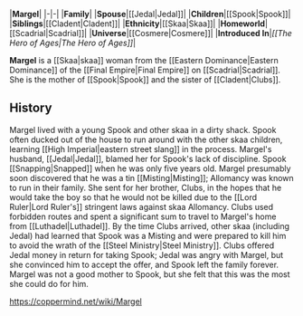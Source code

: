 |**Margel**|
|-|-|
|**Family**|
|**Spouse**|[[Jedal\|Jedal]]|
|**Children**|[[Spook\|Spook]]|
|**Siblings**|[[Cladent\|Cladent]]|
|**Ethnicity**|[[Skaa\|Skaa]]|
|**Homeworld**|[[Scadrial\|Scadrial]]|
|**Universe**|[[Cosmere\|Cosmere]]|
|**Introduced In**|*[[The Hero of Ages\|The Hero of Ages]]*|

**Margel** is a [[Skaa\|skaa]] woman from the [[Eastern Dominance\|Eastern Dominance]] of the [[Final Empire\|Final Empire]] on [[Scadrial\|Scadrial]]. She is the mother of [[Spook\|Spook]] and the sister of [[Cladent\|Clubs]].

## History
Margel lived with a young Spook and other skaa in a dirty shack. Spook often ducked out of the house to run around with the other skaa children, learning [[High Imperial\|eastern street slang]] in the process. Margel's husband, [[Jedal\|Jedal]], blamed her for Spook's lack of discipline.
Spook [[Snapping\|Snapped]] when he was only five years old. Margel presumably soon discovered that he was a tin [[Misting\|Misting]]; Allomancy was known to run in their family. She sent for her brother, Clubs, in the hopes that he would take the boy so that he would not be killed due to the [[Lord Ruler\|Lord Ruler's]] stringent laws against skaa Allomancy. Clubs used forbidden routes and spent a significant sum to travel to Margel's home from [[Luthadel\|Luthadel]]. By the time Clubs arrived, other skaa (including Jedal) had learned that Spook was a Misting and were prepared to kill him to avoid the wrath of the [[Steel Ministry\|Steel Ministry]]. Clubs offered Jedal money in return for taking Spook; Jedal was angry with Margel, but she convinced him to accept the offer, and Spook left the family forever. Margel was not a good mother to Spook, but she felt that this was the most she could do for him.



https://coppermind.net/wiki/Margel